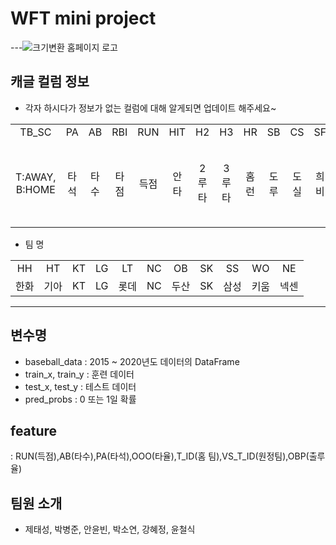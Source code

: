 # WFT mini project
---![크기변환 홈페이지 로고](https://user-images.githubusercontent.com/129164497/228782096-bb6891f5-d34a-413f-aaef-8eca47f41310.png)

## 캐글 컬럼 정보
- 각자 하시다가 정보가 없는 컬럼에 대해 알게되면 업데이트 해주세요~
<table>
  <tbody>
    <tr>
      <td align="center">TB_SC</td>  
      <td align="center">PA</td>
      <td align="center">AB</td>
      <td align="center">RBI</td>
      <td align="center">RUN</td>
      <td align="center">HIT</td>
      <td align="center">H2</td>
      <td align="center">H3</td>
      <td align="center">HR</td>
      <td align="center">SB</td>
      <td align="center">CS</td>
      <td align="center">SF</td>
      <td align="center">BB</td>
      <td align="center">HP</td>
      <td align="center">KK</td>
      <td align="center">GD</td>
      <td align="center">LOB</td>         
      <td align="center">OBP</td>
      <td align="center">OOO</td>
      <td align="center">win</td>
     <tr/>
      <td align="center">T:AWAY, B:HOME</td>
      <td align="center">타석</td>
      <td align="center">타수</td>
      <td align="center">타점</td>
      <td align="center">득점</td>
      <td align="center">안타</td>
      <td align="center">2루타</td>
      <td align="center">3루타</td>
      <td align="center">홈런</td>
      <td align="center">도루</td>
      <td align="center">도실</td>
      <td align="center">희비</td>
      <td align="center">볼넷</td>
      <td align="center">홀드포인트</td>
      <td align="center">삼진</td>
      <td align="center">병살</td>
      <td align="center">잔루율</td>   
      <td align="center">출루율</td>
      <td align="center">타율</td>
      <td align="center">0:패, 1:승, 0.5:무</td>
    </tr>
  </tbody>
</table>


- 팀 명
<table>
  <tbody>
    <tr>
      <td align="center">HH</td>
      <td align="center">HT</td>
      <td align="center">KT</td>
      <td align="center">LG</td>
      <td align="center">LT</td>
      <td align="center">NC</td>
      <td align="center">OB</td>
      <td align="center">SK</td>
      <td align="center">SS</td>
      <td align="center">WO</td>
      <td align="center">NE</td>
     <tr/>
      <td align="center">한화</td>
      <td align="center">기아</td>
      <td align="center">KT</td>
      <td align="center">LG</td>
      <td align="center">롯데</td>
      <td align="center">NC</td>
      <td align="center">두산</td>
      <td align="center">SK</td>
      <td align="center">삼성</td>
      <td align="center">키움</td>
      <td align="center">넥센</td>
    </tr>
  </tbody>
</table>


---


## 변수명
- baseball_data : 2015 ~ 2020년도 데이터의 DataFrame
- train_x, train_y : 훈련 데이터
- test_x, test_y : 테스트 데이터
- pred_probs : 0 또는 1일 확률


## feature
: RUN(득점),AB(타수),PA(타석),OOO(타율),T_ID(홈 팀),VS_T_ID(원정팀),OBP(출루율)


## 팀원 소개
- 제태성, 박병준, 안윤빈, 박소연, 강혜정, 윤철식

